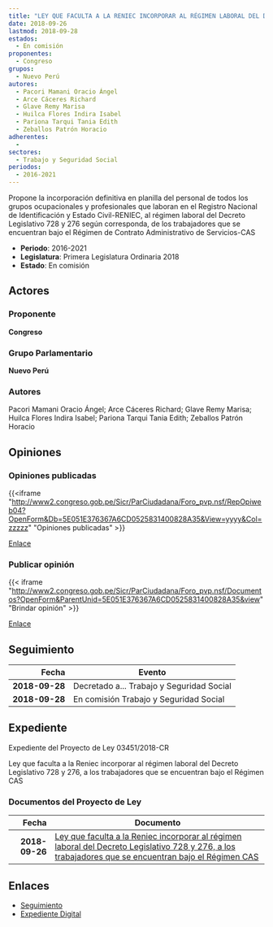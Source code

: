 ```yaml
---
title: "LEY QUE FACULTA A LA RENIEC INCORPORAR AL RÉGIMEN LABORAL DEL DECRETO LEGISLATIVO 728 Y 276, A LOS TRABAJADORES QUE SE ENCUENTRAN BAJO EL RÉGIMEN CAS."
date: 2018-09-26
lastmod: 2018-09-28
estados: 
  - En comisión
proponentes: 
  - Congreso
grupos: 
  - Nuevo Perú
autores: 
  - Pacori Mamani Oracio Ángel
  - Arce Cáceres Richard
  - Glave Remy Marisa
  - Huilca Flores Indira Isabel
  - Pariona Tarqui Tania Edith
  - Zeballos Patrón Horacio
adherentes: 
  - 
sectores: 
  - Trabajo y Seguridad Social
periodos: 
  - 2016-2021
---
```


Propone la incorporación definitiva en planilla del personal de todos los grupos ocupacionales y profesionales que laboran en el Registro Nacional de Identificación y Estado Civil-RENIEC, al régimen laboral del Decreto Legislativo 728 y 276 según corresponda, de los trabajadores que se encuentran bajo el Régimen de Contrato Administrativo de Servicios-CAS

- **Periodo**: 2016-2021
- **Legislatura**: Primera Legislatura Ordinaria 2018
- **Estado**: En comisión

## Actores

### Proponente

**Congreso**

### Grupo Parlamentario

**Nuevo Perú**

### Autores

Pacori Mamani Oracio Ángel; Arce Cáceres Richard; Glave Remy Marisa; Huilca Flores Indira Isabel; Pariona Tarqui Tania Edith; Zeballos Patrón Horacio


## Opiniones

### Opiniones publicadas

{{<iframe "http://www2.congreso.gob.pe/Sicr/ParCiudadana/Foro_pvp.nsf/RepOpiweb04?OpenForm&Db=5E051E376367A6CD0525831400828A35&View=yyyy&Col=zzzzz" "Opiniones publicadas" >}}

[Enlace](http://www2.congreso.gob.pe/Sicr/ParCiudadana/Foro_pvp.nsf/RepOpiweb04?OpenForm&Db=5E051E376367A6CD0525831400828A35&View=yyyy&Col=zzzzz)
### Publicar opinión

{{< iframe "http://www2.congreso.gob.pe/Sicr/ParCiudadana/Foro_pvp.nsf/Documentos?OpenForm&ParentUnid=5E051E376367A6CD0525831400828A35&view" "Brindar opinión" >}}

[Enlace](http://www2.congreso.gob.pe/Sicr/ParCiudadana/Foro_pvp.nsf/Documentos?OpenForm&ParentUnid=5E051E376367A6CD0525831400828A35&view)

## Seguimiento

| Fecha | Evento |
|------:|--------|
| **2018-09-28** | Decretado a... Trabajo y Seguridad Social|
| **2018-09-28** | En comisión Trabajo y Seguridad Social|


## Expediente

Expediente del Proyecto de Ley 03451/2018-CR

Ley que faculta a la Reniec incorporar al régimen laboral del Decreto Legislativo 728 y 276, a los trabajadores que se encuentran bajo el Régimen CAS


### Documentos del Proyecto de Ley

| Fecha | Documento |
|------:|--------|
| **2018-09-26** | [Ley que faculta a la Reniec incorporar al régimen laboral del Decreto Legislativo 728 y 276, a los trabajadores que se encuentran bajo el Régimen CAS](http://www.leyes.congreso.gob.pe/Documentos/2016_2021/Proyectos_de_Ley_y_de_Resoluciones_Legislativas/PL0345120180926.PDF) |

## Enlaces 

- [Seguimiento](http://www2.congreso.gob.pe/Sicr/TraDocEstProc/CLProLey2016.nsf/f7fff46988ca05b1052578e100829cc7/933ba3477a8065510525831500060a7e?OpenDocument)
- [Expediente Digital](http://www2.congreso.gob.pe/Sicr/TraDocEstProc/CLProLey2016.nsf/f7fff46988ca05b1052578e100829cc7/933ba3477a8065510525831500060a7e?OpenDocument&Click=05257FB7005EB655.eb71d0cf91d8294e05256cdf006b5706/$Body/0.1C6C)
